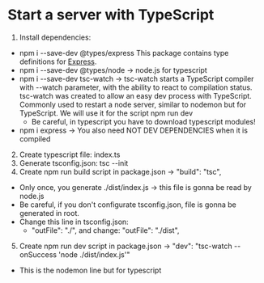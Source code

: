 # Start a server with TypeScript
1. Install dependencies:
  * npm i --save-dev @types/express This package contains type definitions for [Express](http://expressjs.com).
  * npm i --save-dev @types/node -> node.js for typescript
  * npm i --save-dev tsc-watch -> tsc-watch starts a TypeScript compiler with --watch parameter, with the ability to react to compilation status. tsc-watch was created to allow an easy dev process with TypeScript. Commonly used to restart a node server, similar to nodemon but for TypeScript. We will use it for the script npm run dev
    * Be careful, in typescript you have to download typescript modules!
  * npm i express -> You also need NOT DEV DEPENDENCIES when it is compiled
2. Create typescript file: index.ts
3. Generate tsconfig.json: tsc --init
4. Create npm run build script in package.json -> "build": "tsc", 
  * Only once, you generate ./dist/index.js -> this file is gonna be read by node.js
  * Be careful, if you don't configurate tsconfig.json, file is gonna be generated in root. 
  * Change this line in tsconfig.json:
    * "outFile": "./", and change: "outFile": "./dist",
5. Create npm run dev script in package.json -> "dev": "tsc-watch --onSuccess 'node ./dist/index.js'"
  * This is the nodemon line but for typescript
